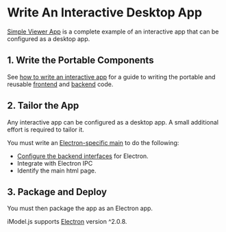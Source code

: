 # Write An Interactive Desktop App

[Simple Viewer App](https://github.com/imodeljs/imodeljs-samples/tree/master/interactive-app/simple-viewer-app) is a complete example of an interactive app that can be configured as a desktop app.

## 1. Write the Portable Components
See [how to write an interactive app](./WriteAnInteractiveApp.md) for a guide to writing the portable and reusable [frontend](./Glossary.md#frontend) and [backend](./Glossary.md#backend) code.

## 2. Tailor the App
Any interactive app can be configured as a desktop app. A small additional effort is required to tailor it.

You must write an [Electron-specific main](../learning/AppTailoring.md) to do the following:
* [Configure the backend interfaces](./RpcInterface.md#configure-interfaces) for Electron.
* Integrate with Electron IPC
* Identify the main html page.

## 3. Package and Deploy
You must then package the app as an Electron app.

iModel.js supports [Electron](https://electronjs.org/) version ^2.0.8.